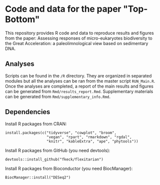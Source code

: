 # Code and data for the paper "Top-Bottom"

This repository provides R code and data to reproduce results and figures from the paper: Assessing responses of micro-eukaryotes biodiversity to the Great Acceleration: a paleolimnological view based on sedimentary DNA.

## Analyses

Scripts can be found in the `/R` directory. They are organized in separated modules but all the analyses can be ran from the master script `RUN_Main.R`.
Once the analyses are completed, a report of the main results and figures can be generated from `Rmd/results_report.Rmd`.
Supplementary materials can be generated from `Rmd/supplementary_info.Rmd`.

## Dependencies

Install R packages from CRAN:

    install.packages(c("tidyverse", "cowplot", "broom",
                       "vegan", "rpart", "rmarkdown", "rgdal",
                       "knitr", "kableExtra", "ape", "phytools"))

Install R packages from GitHub (you need devtools):

    devtools::install_github("fkeck/flexitarian")

Install R packages from Bioconductor (you need BiocManager):

    BiocManager::install("DESeq2")

